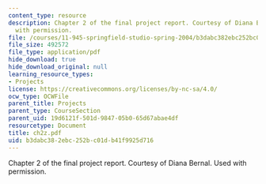 ```yaml
---
content_type: resource
description: Chapter 2 of the final project report. Courtesy of Diana Bernal. Used
  with permission.
file: /courses/11-945-springfield-studio-spring-2004/b3dabc382ebc252bc01db41f9925d716_ch2z.pdf
file_size: 492572
file_type: application/pdf
hide_download: true
hide_download_original: null
learning_resource_types:
- Projects
license: https://creativecommons.org/licenses/by-nc-sa/4.0/
ocw_type: OCWFile
parent_title: Projects
parent_type: CourseSection
parent_uid: 19d6121f-501d-9847-05b0-65d67abae4df
resourcetype: Document
title: ch2z.pdf
uid: b3dabc38-2ebc-252b-c01d-b41f9925d716
---
```

Chapter 2 of the final project report. Courtesy of Diana Bernal. Used with permission.